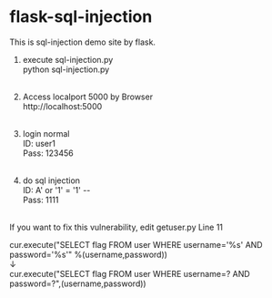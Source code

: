 # flask-sql-injection
This is sql-injection demo site by flask.

1. execute sql-injection.py <br>
   python sql-injection.py <br><br>

2. Access localport 5000 by Browser <br>
   http://localhost:5000 <br><br>

3. login normal <br>
   ID: user1 <br>
   Pass: 123456 <br><br>

4. do sql injection <br>
   ID: A' or '1' = '1' -- <br>
   Pass: 1111 <br><br>

If you want to fix this vulnerability, edit getuser.py Line 11 <br>
   
cur.execute("SELECT flag FROM user WHERE username='%s' AND password='%s'" %(username,password)) <br>
↓ <br>
cur.execute("SELECT flag FROM user WHERE username=? AND password=?",(username,password))
